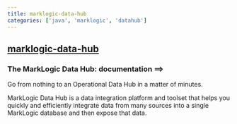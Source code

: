 ```yaml
---
title: marklogic-data-hub
categories: ['java', 'marklogic', 'datahub']
---
```

## [marklogic-data-hub](https://github.com/marklogic/marklogic-data-hub)

### The MarkLogic Data Hub: documentation ==>


Go from nothing to an Operational Data Hub in a matter of minutes.

MarkLogic Data Hub is a data integration platform and toolset that helps you quickly and efficiently integrate data from many sources into a single MarkLogic database and then expose that data.


